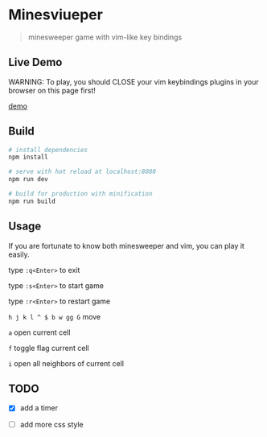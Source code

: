 # Minesviueper

> minesweeper game with vim-like key bindings

## Live Demo

WARNING: To play, you should CLOSE your vim keybindings plugins in your browser on this page first!

[demo](http://wlh320.coding.me/minesviueper/)

## Build

``` bash
# install dependencies
npm install

# serve with hot reload at localhost:8080
npm run dev

# build for production with minification
npm run build
```

## Usage

If you are fortunate to know both minesweeper and vim, you can play it easily.

type `:q<Enter>` to exit

type `:s<Enter>` to start game

type `:r<Enter>` to restart game

`h j k l ^ $ b w gg G` move

`a` open current cell

`f` toggle flag current cell

`i` open all neighbors of current cell

## TODO

- [x] add a timer
- [ ] add more css style


